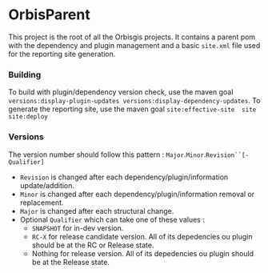 # OrbisParent

This project is the root of all the Orbisgis projects. 
It contains a parent pom with the dependency and plugin management and
a basic `site.xml` file used for the reporting site generation.

### Building

To build with plugin/dependency version check, use the maven goal 
`versions:display-plugin-updates versions:display-dependency-updates`.
To generate the reporting site, use the maven goal `site:effective-site 
site site:deploy`

### Versions

The version number should follow this pattern : `Major`.`Minor`.`Revision``[-Qualifier]`

 - `Revision` is changed after each dependency/plugin/information update/addition.
 - `Minor` is changed after each dependency/plugin/information removal or replacement.
 - `Major` is changed after each structural change.
 - Optional `Qualifier` which can take one of these values :
   - `SNAPSHOT` for in-dev version. 
   - `RC-X` for release candidate version. All of its depedencies ou plugin should be at the RC or Release state.
   - Nothing for release version. All of its depedencies ou plugin should be at the Release state.
